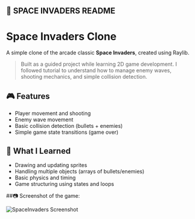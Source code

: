 ## 🚀 SPACE INVADERS README

# Space Invaders Clone

A simple clone of the arcade classic **Space Invaders**, created using Raylib.

> Built as a guided project while learning 2D game development. I followed tutorial to understand how to manage enemy waves, shooting mechanics, and simple collision detection.

## 🎮 Features
- Player movement and shooting
- Enemy wave movement
- Basic collision detection (bullets + enemies)
- Simple game state transitions (game over)

## 🧠 What I Learned
- Drawing and updating sprites
- Handling multiple objects (arrays of bullets/enemies)
- Basic physics and timing
- Game structuring using states and loops

##📷 Screenshot of the game:

![SpaceInvaders Screenshot](https://i.imgur.com/p3LHzvd.png)
